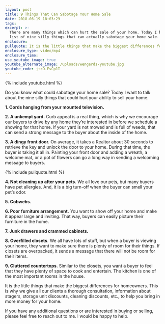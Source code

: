 ```yaml
---
layout: post
title: 9 Things That Can Sabotage Your Home Sale
date: 2018-06-19 18:03:29
tags:
excerpt: >-
  There are many things which can hurt the sale of your home. Today I have a
  list of nine silly things that can actually sabotage your home sale.
enclosure:
pullquote: It is the little things that make the biggest differences for homeowners.
enclosure_type: video/mp4
enclosure_time:
use_youtube_image: true
youtube_alternate_image: /uploads/wengerds-youtube.jpg
youtube_code: jtzO-FvCp1I
---
```


{% include youtube.html %}

Do you know what could sabotage your home sale? Today I want to talk about the nine silly things that could hurt your ability to sell your home.

**1. Cords hanging from your mounted television.**

**2. A unkempt yard.** Curb appeal is a real thing, which is why we encourage our buyers to drive by any home they’re interested in before we schedule a showing for that home. If your yard is not mowed and is full of weeds, that can send a strong message to the buyer about the inside of the home.

**3. A dingy front door.** On average, it takes a Realtor about 30 seconds to retrieve the key and unlock the door to your home. During that time, the buyer is taking it all in. Painting your front door and adding a wreath, a welcome mat, or a pot of flowers can go a long way in sending a welcoming message to buyers.

{% include pullquote.html %}

**4. Not cleaning up after your pets.** We all love our pets, but many buyers have pet allergies. And, it is a big turn-off when the buyer can smell your pet’s odor.

**5. Cobwebs.**

**6. Poor furniture arrangement.** You want to show off your home and make it appear large and inviting. That way, buyers can easily picture their furniture in the home.

**7. Junk drawers and crammed cabinets.**

**8. Overfilled closets.** We all have lots of stuff, but when a buyer is viewing your home, they want to make sure there is plenty of room for their things. If closets are overpacked, it sends a message that there will not be room for their items.

**9. Cluttered countertops.** Similar to the closets, you want a buyer to feel that they have plenty of space to cook and entertain. The kitchen is one of the most important rooms in the house.

It is the little things that make the biggest differences for homeowners. This is why we give all our clients a thorough consultation, information about stagers, storage unit discounts, cleaning discounts, etc., to help you bring in more money for your home.

If you have any additional questions or are interested in buying or selling, please feel free to reach out to me. I would be happy to help.